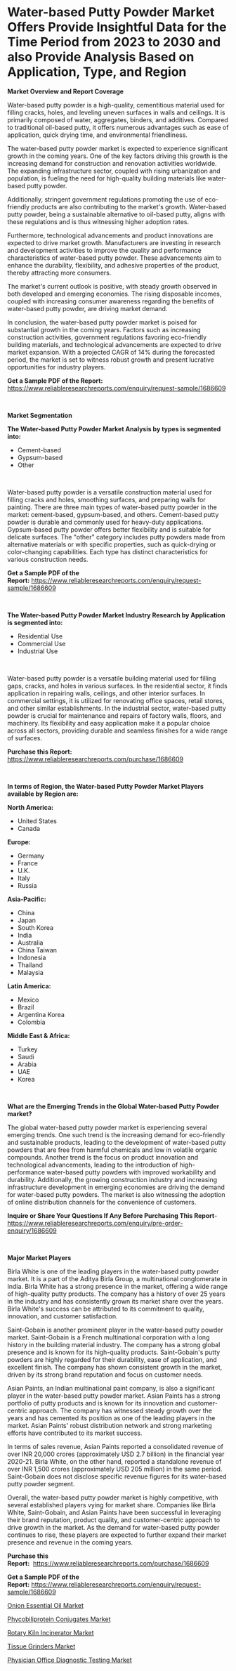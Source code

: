 <p><h1>Water-based Putty Powder Market Offers Provide Insightful Data for the Time Period from 2023 to 2030 and also Provide Analysis Based on Application, Type, and Region</h1></p><p><strong>Market Overview and Report Coverage</strong></p>
<p><p>Water-based putty powder is a high-quality, cementitious material used for filling cracks, holes, and leveling uneven surfaces in walls and ceilings. It is primarily composed of water, aggregates, binders, and additives. Compared to traditional oil-based putty, it offers numerous advantages such as ease of application, quick drying time, and environmental friendliness.</p><p>The water-based putty powder market is expected to experience significant growth in the coming years. One of the key factors driving this growth is the increasing demand for construction and renovation activities worldwide. The expanding infrastructure sector, coupled with rising urbanization and population, is fueling the need for high-quality building materials like water-based putty powder.</p><p>Additionally, stringent government regulations promoting the use of eco-friendly products are also contributing to the market's growth. Water-based putty powder, being a sustainable alternative to oil-based putty, aligns with these regulations and is thus witnessing higher adoption rates.</p><p>Furthermore, technological advancements and product innovations are expected to drive market growth. Manufacturers are investing in research and development activities to improve the quality and performance characteristics of water-based putty powder. These advancements aim to enhance the durability, flexibility, and adhesive properties of the product, thereby attracting more consumers.</p><p>The market's current outlook is positive, with steady growth observed in both developed and emerging economies. The rising disposable incomes, coupled with increasing consumer awareness regarding the benefits of water-based putty powder, are driving market demand.</p><p>In conclusion, the water-based putty powder market is poised for substantial growth in the coming years. Factors such as increasing construction activities, government regulations favoring eco-friendly building materials, and technological advancements are expected to drive market expansion. With a projected CAGR of 14% during the forecasted period, the market is set to witness robust growth and present lucrative opportunities for industry players.</p></p>
<p><strong>Get a Sample PDF of the Report:</strong> <a href="https://www.reliableresearchreports.com/enquiry/request-sample/1686609">https://www.reliableresearchreports.com/enquiry/request-sample/1686609</a></p>
<p>&nbsp;</p>
<p><strong>Market Segmentation</strong></p>
<p><strong>The Water-based Putty Powder Market Analysis by types is segmented into:</strong></p>
<p><ul><li>Cement-based</li><li>Gypsum-based</li><li>Other</li></ul></p>
<p>&nbsp;</p>
<p><p>Water-based putty powder is a versatile construction material used for filling cracks and holes, smoothing surfaces, and preparing walls for painting. There are three main types of water-based putty powder in the market: cement-based, gypsum-based, and others. Cement-based putty powder is durable and commonly used for heavy-duty applications. Gypsum-based putty powder offers better flexibility and is suitable for delicate surfaces. The "other" category includes putty powders made from alternative materials or with specific properties, such as quick-drying or color-changing capabilities. Each type has distinct characteristics for various construction needs.</p></p>
<p><strong>Get a Sample PDF of the Report:</strong>&nbsp;<a href="https://www.reliableresearchreports.com/enquiry/request-sample/1686609">https://www.reliableresearchreports.com/enquiry/request-sample/1686609</a></p>
<p>&nbsp;</p>
<p><strong>The Water-based Putty Powder Market Industry Research by Application is segmented into:</strong></p>
<p><ul><li>Residential Use</li><li>Commercial Use</li><li>Industrial Use</li></ul></p>
<p>&nbsp;</p>
<p><p>Water-based putty powder is a versatile building material used for filling gaps, cracks, and holes in various surfaces. In the residential sector, it finds application in repairing walls, ceilings, and other interior surfaces. In commercial settings, it is utilized for renovating office spaces, retail stores, and other similar establishments. In the industrial sector, water-based putty powder is crucial for maintenance and repairs of factory walls, floors, and machinery. Its flexibility and easy application make it a popular choice across all sectors, providing durable and seamless finishes for a wide range of surfaces.</p></p>
<p><strong>Purchase this Report:</strong>&nbsp; <a href="https://www.reliableresearchreports.com/purchase/1686609">https://www.reliableresearchreports.com/purchase/1686609</a></p>
<p>&nbsp;</p>
<p><strong>In terms of Region, the Water-based Putty Powder Market Players available by Region are:</strong></p>
<p>
    <p> <strong> North America: </strong>
        <ul>
            <li>United States</li>
            <li>Canada</li>
        </ul>
        </p> 
    <p> <strong> Europe: </strong>
        <ul>
            <li>Germany</li>
            <li>France</li>
            <li>U.K.</li>
            <li>Italy</li>
            <li>Russia</li>
        </ul>
        </p> 
    <p> <strong> Asia-Pacific: </strong>
        <ul>
            <li>China</li>
            <li>Japan</li>
            <li>South Korea</li>
            <li>India</li>
            <li>Australia</li>
            <li>China Taiwan</li>
            <li>Indonesia</li>
            <li>Thailand</li>
            <li>Malaysia</li>
        </ul>
        </p> 
    <p> <strong> Latin America: </strong>
        <ul>
            <li>Mexico</li>
            <li>Brazil</li>
            <li>Argentina Korea</li>
            <li>Colombia</li>
        </ul>
        </p> 
    <p> <strong> Middle East & Africa: </strong>
        <ul>
            <li>Turkey</li>
            <li>Saudi</li>
            <li>Arabia</li>
            <li>UAE</li>
            <li>Korea</li>
        </ul>
    </p>
    </p>
<p>&nbsp;</p>
<p><strong>What are the Emerging Trends in the Global Water-based Putty Powder market?</strong></p>
<p><p>The global water-based putty powder market is experiencing several emerging trends. One such trend is the increasing demand for eco-friendly and sustainable products, leading to the development of water-based putty powders that are free from harmful chemicals and low in volatile organic compounds. Another trend is the focus on product innovation and technological advancements, leading to the introduction of high-performance water-based putty powders with improved workability and durability. Additionally, the growing construction industry and increasing infrastructure development in emerging economies are driving the demand for water-based putty powders. The market is also witnessing the adoption of online distribution channels for the convenience of customers.</p></p>
<p><strong>Inquire or Share Your Questions If Any Before Purchasing This Report</strong>- <a href="https://www.reliableresearchreports.com/enquiry/pre-order-enquiry/1686609">https://www.reliableresearchreports.com/enquiry/pre-order-enquiry/1686609</a></p>
<p>&nbsp;</p>
<p><strong>Major Market Players</strong></p>
<p><p>Birla White is one of the leading players in the water-based putty powder market. It is a part of the Aditya Birla Group, a multinational conglomerate in India. Birla White has a strong presence in the market, offering a wide range of high-quality putty products. The company has a history of over 25 years in the industry and has consistently grown its market share over the years. Birla White's success can be attributed to its commitment to quality, innovation, and customer satisfaction.</p><p>Saint-Gobain is another prominent player in the water-based putty powder market. Saint-Gobain is a French multinational corporation with a long history in the building material industry. The company has a strong global presence and is known for its high-quality products. Saint-Gobain's putty powders are highly regarded for their durability, ease of application, and excellent finish. The company has shown consistent growth in the market, driven by its strong brand reputation and focus on customer needs.</p><p>Asian Paints, an Indian multinational paint company, is also a significant player in the water-based putty powder market. Asian Paints has a strong portfolio of putty products and is known for its innovation and customer-centric approach. The company has witnessed steady growth over the years and has cemented its position as one of the leading players in the market. Asian Paints' robust distribution network and strong marketing efforts have contributed to its market success.</p><p>In terms of sales revenue, Asian Paints reported a consolidated revenue of over INR 20,000 crores (approximately USD 2.7 billion) in the financial year 2020-21. Birla White, on the other hand, reported a standalone revenue of over INR 1,500 crores (approximately USD 205 million) in the same period. Saint-Gobain does not disclose specific revenue figures for its water-based putty powder segment.</p><p>Overall, the water-based putty powder market is highly competitive, with several established players vying for market share. Companies like Birla White, Saint-Gobain, and Asian Paints have been successful in leveraging their brand reputation, product quality, and customer-centric approach to drive growth in the market. As the demand for water-based putty powder continues to rise, these players are expected to further expand their market presence and revenue in the coming years.</p></p>
<p><strong>Purchase this Report:</strong>&nbsp;&nbsp;<a href="https://www.reliableresearchreports.com/purchase/1686609">https://www.reliableresearchreports.com/purchase/1686609</a></p>
<p></p>
<p><strong>Get a Sample PDF of the Report:</strong>&nbsp;<a href="https://www.reliableresearchreports.com/enquiry/request-sample/1686609">https://www.reliableresearchreports.com/enquiry/request-sample/1686609</a></p>
<p><p><a href="https://github.com/Chiragrp25/Market-Research-Report-List-1/blob/main/onion-essential-oil-market.md">Onion Essential Oil Market</a></p><p><a href="https://medium.com/@williambatz97/phycobiliprotein-conjugates-market-comprehensive-assessment-by-type-application-and-geography-3cc2ab5645d3">Phycobiliprotein Conjugates Market</a></p><p><a href="https://www.linkedin.com/pulse/rotary-kiln-incinerator-market-size-share-amp-trends-analysis/">Rotary Kiln Incinerator Market</a></p><p><a href="https://github.com/santosh758595/Market-Research-Report-List-1/blob/main/tissue-grinders-market.md">Tissue Grinders Market</a></p><p><a href="https://medium.com/@othaleffler644/physician-office-diagnostic-testing-market-exploring-market-share-market-trends-and-future-1ab82154fc61">Physician Office Diagnostic Testing Market</a></p></p>